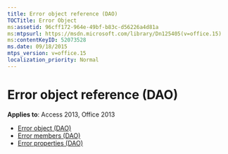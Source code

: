 ```yaml
---
title: Error object reference (DAO)
TOCTitle: Error Object
ms:assetid: 96cff172-964e-49bf-b83c-d56226a4d81a
ms:mtpsurl: https://msdn.microsoft.com/library/Dn125405(v=office.15)
ms:contentKeyID: 52073528
ms.date: 09/18/2015
mtps_version: v=office.15
localization_priority: Normal
---
```


# Error object reference (DAO)

**Applies to**: Access 2013, Office 2013

- [Error object (DAO)](error-object-dao.md)
- [Error members (DAO)](error-members-dao.md)
- [Error properties (DAO)](error-properties-dao.md)


